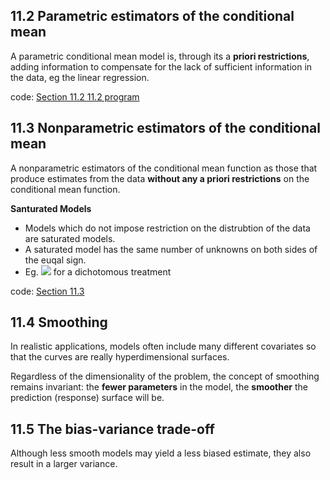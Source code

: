 ## 11.2 Parametric estimators of the conditional mean
A parametric conditional mean model is, through its a **priori restrictions**, adding information to compensate for the lack of sufficient information in the data, eg the linear regression. 

code: [Section 11.2 11.2 program](https://github.com/OrangeC93/Book_Causal_Inference_What_If/blob/main/code/chapter11.ipynb)
## 11.3 Nonparametric estimators of the conditional mean
A nonparametric estimators of the conditional mean function as those that produce estimates from the data **without any a priori restrictions** on the conditional mean function. 

**Santurated Models**
- Models which do not impose restriction on the distrubtion of the data are saturated models. 
- A saturated model has the same number of unknowns on both sides of the euqal sign.
- Eg.  <img src="https://render.githubusercontent.com/render/math?math=E[Y|A=a]"> for a dichotomous treatment

code: [Section 11.3](https://github.com/OrangeC93/Book_Causal_Inference_What_If/blob/main/code/chapter11.ipynb)
## 11.4 Smoothing
In realistic applications, models often include many different covariates so that the curves are really hyperdimensional surfaces. 

Regardless of the dimensionality of the problem, the concept of smoothing remains invariant: the **fewer parameters** in the model, the **smoother** the prediction (response) surface will be.

## 11.5 The bias-variance trade-off
Although less smooth models may yield a less biased estimate, they also result in a larger variance.

